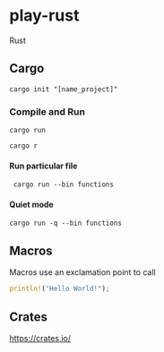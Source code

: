 # play-rust

Rust

## Cargo

```shell
cargo init "[name_project]"
```

### Compile and Run

```shell
cargo run
```

```shell
cargo r
```

#### Run particular file

```shell
 cargo run --bin functions
```

#### Quiet mode

```shell
cargo run -q --bin functions
```

## Macros

Macros use an exclamation point to call

```rust
println!("Hello World!");
```
## Crates

https://crates.io/